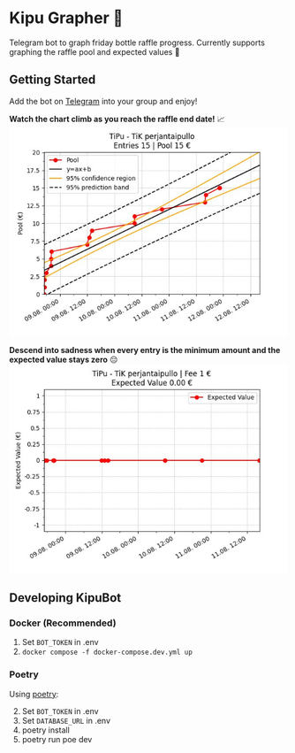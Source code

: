 # Kipu Grapher 🍌

Telegram bot to graph friday bottle raffle progress. Currently supports graphing the raffle pool and expected values 📣

## Getting Started

Add the bot on [Telegram](https://t.me/NoPainNoGraphbot) into your group and enjoy!

**Watch the chart climb as you reach the raffle end date!** 📈
![Insane Stonks Graph](.images/stonkstipu.jpg)

**Descend into sadness when every entry is the minimum amount and the expected value stays zero** 😔
![Sad Excepted Value Graph](.images/expectedtipu.jpg)

## Developing KipuBot

### Docker (Recommended)

1. Set `BOT_TOKEN` in .env
2. `docker compose -f docker-compose.dev.yml up`

### Poetry

Using [poetry](https://python-poetry.org/docs/):

2. Set `BOT_TOKEN` in .env
3. Set `DATABASE_URL` in .env
4. poetry install
5. poetry run poe dev
